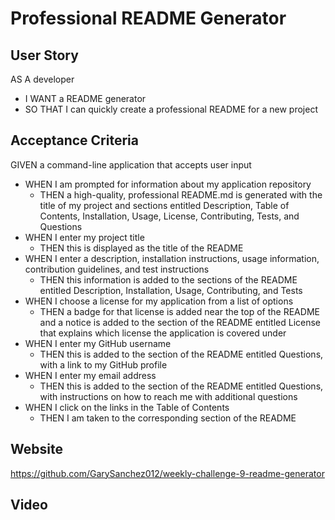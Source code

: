 # Professional README Generator

## **User Story**
AS A developer
* I WANT a README generator
* SO THAT I can quickly create a professional README for a new project

## **Acceptance Criteria**

GIVEN a command-line application that accepts user input
* WHEN I am prompted for information about my application repository
    * THEN a high-quality, professional README.md is generated with the title of my project and sections entitled Description, Table of Contents, Installation, Usage, License, Contributing, Tests, and Questions
* WHEN I enter my project title
    * THEN this is displayed as the title of the README
* WHEN I enter a description, installation instructions, usage information, contribution guidelines, and test instructions
    * THEN this information is added to the sections of the README entitled Description, Installation, Usage, Contributing, and Tests
* WHEN I choose a license for my application from a list of options
    * THEN a badge for that license is added near the top of the README and a notice is added to the section of the README entitled License that explains which license the application is covered under
* WHEN I enter my GitHub username
    * THEN this is added to the section of the README entitled Questions, with a link to my GitHub profile
* WHEN I enter my email address
    * THEN this is added to the section of the README entitled Questions, with instructions on how to reach me with additional questions
* WHEN I click on the links in the Table of Contents
    * THEN I am taken to the corresponding section of the README

## **Website**
https://github.com/GarySanchez012/weekly-challenge-9-readme-generator

## **Video**

